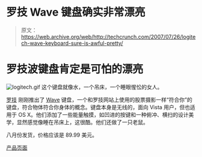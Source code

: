# 罗技 Wave 键盘确实非常漂亮

> 原文：<https://web.archive.org/web/http://techcrunch.com/2007/07/26/logitech-wave-keyboard-sure-is-awful-pretty/>

# 罗技波键盘肯定是可怕的漂亮

![logitech.gif](img/c50a3b9707fed6b9abf4ac25ecf7fb4c.png)
这个键盘就像水，一个吊床，一个睡眼惺忪的女人。

[罗技](https://web.archive.org/web/20201129171920/https://crunchbase.com/organization/logitech) 刚刚推出了 [Wave](https://web.archive.org/web/20201129171920/https://crunchbase.com/product/wave) 键盘，一个和罗技网站上使用的股票摄影一样“符合你”的键盘，符合物体符合你身体的概念。键盘本身是无线的，面向 Vista 用户，但也适用于 OS X。他们添加了一些能量触摸，如凹进的按键和一种俯冲、横扫的设计美学，显然感觉像睡在吊床上，这很酷。他们还做了一只老鼠。

八月份发货，价格应该是 89.99 美元。

[产品页面](https://web.archive.org/web/20201129171920/http://www.logitech.com/index.cfm/wave/&cl=US,EN?view=wave_home)